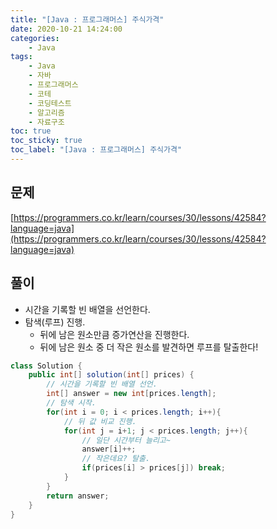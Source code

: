 ```yaml
---
title: "[Java : 프로그래머스] 주식가격"
date: 2020-10-21 14:24:00
categories:
    - Java
tags:
    - Java
    - 자바
    - 프로그래머스
    - 코테
    - 코딩테스트
    - 알고리즘
    - 자료구조
toc: true
toc_sticky: true
toc_label: "[Java : 프로그래머스] 주식가격"
---
```

## 문제
[https://programmers.co.kr/learn/courses/30/lessons/42584?language=java](https://programmers.co.kr/learn/courses/30/lessons/42584?language=java)

## 풀이
- 시간을 기록할 빈 배열을 선언한다.
- 탐색(루프) 진행.
    - 뒤에 남은 원소만큼 증가연산을 진행한다.
    - 뒤에 남은 원소 중 더 작은 원소를 발견하면 루프를 탈출한다!


```java
class Solution {
    public int[] solution(int[] prices) {
        // 시간을 기록할 빈 배열 선언.
        int[] answer = new int[prices.length];
        // 탐색 시작.
        for(int i = 0; i < prices.length; i++){
            // 뒤 값 비교 진행.
            for(int j = i+1; j < prices.length; j++){
                // 일단 시간부터 늘리고~
                answer[i]++;
                // 작은데요? 탈출.
                if(prices[i] > prices[j]) break;
            }
        }
        return answer;
    }
}
```